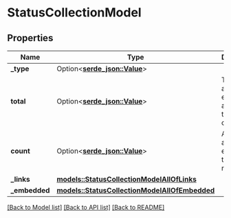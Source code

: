 # StatusCollectionModel

## Properties

Name | Type | Description | Notes
------------ | ------------- | ------------- | -------------
**_type** | Option<[**serde_json::Value**](serde_json::Value.md)> |  | 
**total** | Option<[**serde_json::Value**](.md)> | The total amount of elements available in the collection. | 
**count** | Option<[**serde_json::Value**](.md)> | Actual amount of elements in this response. | 
**_links** | [**models::StatusCollectionModelAllOfLinks**](StatusCollectionModel_allOf__links.md) |  | 
**_embedded** | [**models::StatusCollectionModelAllOfEmbedded**](StatusCollectionModel_allOf__embedded.md) |  | 

[[Back to Model list]](../README.md#documentation-for-models) [[Back to API list]](../README.md#documentation-for-api-endpoints) [[Back to README]](../README.md)


